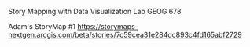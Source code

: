Story Mapping with Data Visualization Lab
GEOG 678

Adam's StoryMap #1
https://storymaps-nextgen.arcgis.com/beta/stories/7c59cea31e284dc893c4fd165abf2729
